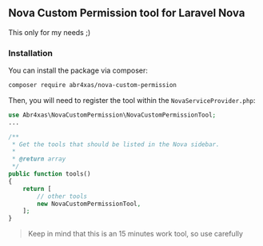 ## Nova Custom Permission tool for Laravel Nova


This only for my needs ;)

### Installation

You can install the package via composer:

```bash
composer require abr4xas/nova-custom-permission
```

Then, you will need to register the tool within the `NovaServiceProvider.php`:

```php
use Abr4xas\NovaCustomPermission\NovaCustomPermissionTool;
...

/**
 * Get the tools that should be listed in the Nova sidebar.
 *
 * @return array
 */
public function tools()
{
    return [
        // other tools
        new NovaCustomPermissionTool,
    ];
}
```

> Keep in mind that this is an 15 minutes work tool, so use carefully
